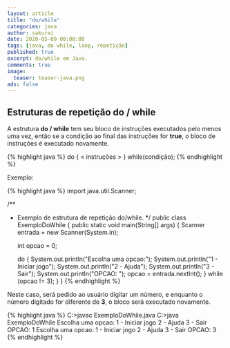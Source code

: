 ```yaml
---
layout: article
title: "do/while"
categories: java
author: sakurai
date: 2020-05-09 00:08:00
tags: [java, do while, loop, repetição]
published: true
excerpt: do/while em Java.
comments: true
image:
  teaser: teaser-java.png
ads: false
---
```


## Estruturas de repetição do / while

A estrutura **do / while** tem seu bloco de instruções executados pelo menos uma vez, então se a condição ao final das instruções for **true**, o bloco de instruções é executado novamente.

{% highlight java %}
do {
		< instruções >
} while(condição);
{% endhighlight %}

Exemplo:

{% highlight java %}
import java.util.Scanner;

/**
 * Exemplo de estrutura de repetição do/while.
 */
public class ExemploDoWhile {
  public static void main(String[] args) {
    Scanner entrada = new Scanner(System.in);
    
    int opcao = 0;

    do {
      System.out.println("Escolha uma opcao:");
      System.out.println("1 - Iniciar jogo");
      System.out.println("2 - Ajuda");
      System.out.println("3 - Sair");
      System.out.println("OPCAO: ");
      opcao = entrada.nextInt();
    } while (opcao != 3);
  }
}
{% endhighlight %}

Neste caso, será pedido ao usuário digitar um número, e enquanto o número digitado for diferente de **3**, o bloco será executado novamente.

{% highlight java %}
C:\>javac ExemploDoWhile.java
C:\>java ExemploDoWhile
Escolha uma opcao:
1 - Iniciar jogo
2 - Ajuda
3 - Sair
OPCAO:
1
Escolha uma opcao:
1 - Iniciar jogo
2 - Ajuda
3 - Sair
OPCAO:
3
{% endhighlight %}